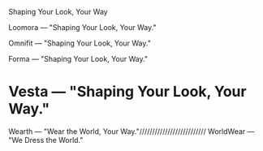 Shaping Your Look, Your Way


Loomora — "Shaping Your Look, Your Way."

Omnifit — "Shaping Your Look, Your Way."

Forma — "Shaping Your Look, Your Way."

Vesta — "Shaping Your Look, Your Way."
============================================================================================================================================================

Wearth — "Wear the World, Your Way."//////////////////////////
WorldWear — "We Dress the World."